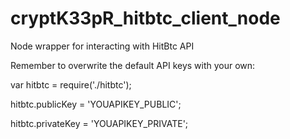 # cryptK33pR_hitbtc_client_node
Node wrapper for interacting with HitBtc API

Remember to overwrite the default API keys with your own:

var hitbtc = require('./hitbtc');

hitbtc.publicKey = 'YOUAPIKEY_PUBLIC';

hitbtc.privateKey = 'YOUAPIKEY_PRIVATE';
